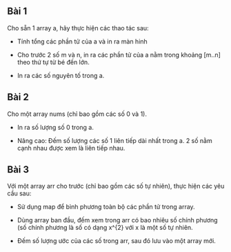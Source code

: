 ## Bài 1

Cho sẵn 1 array a, hãy thực hiện các thao tác sau:

- Tính tổng các phần tử của a và in ra màn hinh

- Cho trước 2 số m và n, in ra các phần tử của a nằm trong khoảng [m..n] theo thứ tự từ bé đến lớn.

- In ra các số nguyên tố trong a.

## Bài 2

Cho một array nums (chỉ bao gồm các số 0 và 1).

- In ra số lượng số 0 trong a.

- Nâng cao: Đếm số lượng các số 1 liên tiếp dài nhất trong a. 2 số nằm cạnh nhau được xem là liên tiếp nhau.

## Bài 3

Với một array arr cho trước (chỉ bao gồm các số tự nhiên), thực hiện các yêu cầu sau:

- Sử dụng map để bình phương toàn bộ các phần tử trong array.

- Dùng array ban đầu, đếm xem trong arr có bao nhiêu số chính phương (số chính phương là số có dạng x^{2} với x là một số tự nhiên.

- Đếm số lượng ước của các số trong arr, sau đó lưu vào một array mới.
